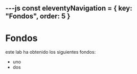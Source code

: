 ---js
const eleventyNavigation = {
 key: "Fondos",
 order: 5
}
---

# Fondos

este lab ha obtenido los siguientes fondos:

* uno
* dos
